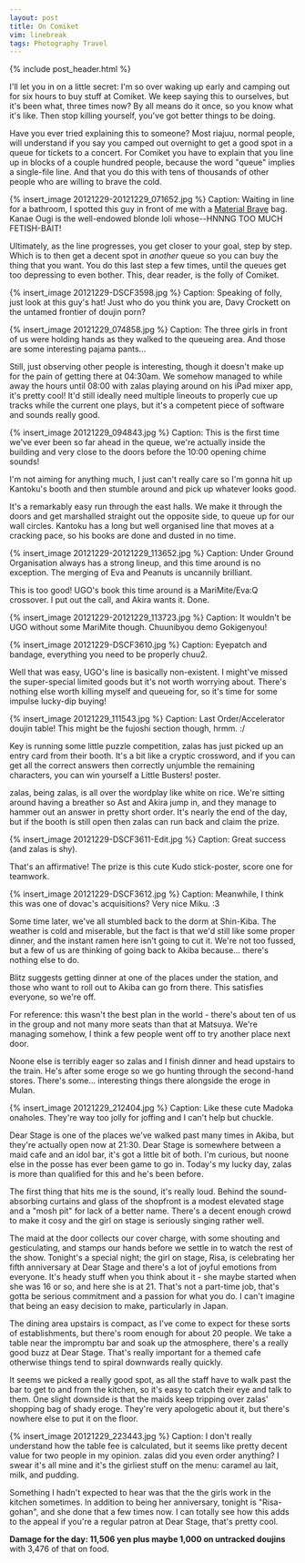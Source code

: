 ```yaml
---
layout: post
title: On Comiket
vim: linebreak
tags: Photography Travel
---
```


{% include post_header.html %}

I'll let you in on a little secret: I'm so over waking up early and camping out for six hours to buy stuff at Comiket. We keep saying this to ourselves, but it's been what, three times now? By all means do it once, so you know what it's like. Then stop killing yourself, you've got better things to be doing.

Have you ever tried explaining this to someone? Most riajuu, normal people, will understand if you say you camped out overnight to get a good spot in a queue for tickets to a concert. For Comiket you have to explain that you line up in blocks of a couple hundred people, because the word "queue" implies a single-file line. And that you do this with tens of thousands of other people who are willing to brave the cold.

{% insert_image 20121229-20121229_071652.jpg %}
Caption: Waiting in line for a bathroom, I spotted this guy in front of me with a [Material Brave](http://products.web-giga.com/materialbrave/character.html) bag. Kanae Ougi is the well-endowed blonde loli whose--HNNNG TOO MUCH FETISH-BAIT!

Ultimately, as the line progresses, you get closer to your goal, step by step. Which is to then get a decent spot in *another* queue so you can buy the thing that you want. You do this last step a few times, until the queues get too depressing to even bother. This, dear reader, is the folly of Comiket.

{% insert_image 20121229-DSCF3598.jpg %}
Caption: Speaking of folly, just look at this guy's hat! Just who do you think you are, Davy Crockett on the untamed frontier of doujin porn?

{% insert_image 20121229_074858.jpg %}
Caption: The three girls in front of us were holding hands as they walked to the queueing area. And those are some interesting pajama pants...

Still, just observing other people is interesting, though it doesn't make up for the pain of getting there at 04:30am. We somehow managed to while away the hours until 08:00 with zalas playing around on his iPad mixer app, it's pretty cool! It'd still ideally need multiple lineouts to properly cue up tracks while the current one plays, but it's a competent piece of software and sounds really good.

{% insert_image 20121229_094843.jpg %}
Caption: This is the first time we've ever been so far ahead in the queue, we're actually inside the building and very close to the doors before the 10:00 opening chime sounds!

I'm not aiming for anything much, I just can't really care so I'm gonna hit up Kantoku's booth and then stumble around and pick up whatever looks good.

It's a remarkably easy run through the east halls. We make it through the doors and get marshalled straight out the opposite side, to queue up for our wall circles. Kantoku has a long but well organised line that moves at a cracking pace, so his books are done and dusted in no time.

{% insert_image 20121229-20121229_113652.jpg %}
Caption: Under Ground Organisation always has a strong lineup, and this time around is no exception. The merging of Eva and Peanuts is uncannily brilliant.

This is too good! UGO's book this time around is a MariMite/Eva:Q crossover. I put out the call, and Akira wants it. Done.

{% insert_image 20121229-20121229_113723.jpg %}
Caption: It wouldn't be UGO without some MariMite though. Chuunibyou demo Gokigenyou!

{% insert_image 20121229-DSCF3610.jpg %}
Caption: Eyepatch and bandage, everything you need to be properly chuu2.

Well that was easy, UGO's line is basically non-existent. I might've missed the super-special limited goods but it's not worth worrying about. There's nothing else worth killing myself and queueing for, so it's time for some impulse lucky-dip buying!

{% insert_image 20121229_111543.jpg %}
Caption: Last Order/Accelerator doujin table! This might be the fujoshi section though, hrmm.  :/

Key is running some little puzzle competition, zalas has just picked up an entry card from their booth. It's a bit like a cryptic crossword, and if you can get all the correct answers then correctly unjumble the remaining characters, you can win yourself a Little Busters! poster.

zalas, being zalas, is all over the wordplay like white on rice. We're sitting around having a breather so Ast and Akira jump in, and they manage to hammer out an answer in pretty short order. It's nearly the end of the day, but if the booth is still open then zalas can run back and claim the prize.

{% insert_image 20121229-DSCF3611-Edit.jpg %}
Caption: Great success (and zalas is shy).

That's an affirmative! The prize is this cute Kudo stick-poster, score one for teamwork.

{% insert_image 20121229-DSCF3612.jpg %}
Caption: Meanwhile, I think this was one of dovac's acquisitions? Very nice Miku. :3

Some time later, we've all stumbled back to the dorm at Shin-Kiba. The weather is cold and miserable, but the fact is that we'd still like some proper dinner, and the instant ramen here isn't going to cut it. We're not too fussed, but a few of us are thinking of going back to Akiba because... there's nothing else to do.

Blitz suggests getting dinner at one of the places under the station, and those who want to roll out to Akiba can go from there. This satisfies everyone, so we're off.

For reference: this wasn't the best plan in the world - there's about ten of us in the group and not many more seats than that at Matsuya. We're managing somehow, I think a few people went off to try another place next door.

Noone else is terribly eager so zalas and I finish dinner and head upstairs to the train. He's after some eroge so we go hunting through the second-hand stores. There's some... interesting things there alongside the eroge in Mulan.

{% insert_image 20121229_212404.jpg %}
Caption: Like these cute Madoka onaholes. They're way too jolly for joffing and I can't help but chuckle.

Dear Stage is one of the places we've walked past many times in Akiba, but they're actually open now at 21:30. Dear Stage is somewhere between a maid cafe and an idol bar, it's got a little bit of both. I'm curious, but noone else in the posse has ever been game to go in. Today's my lucky day, zalas is more than qualified for this and he's been before.

The first thing that hits me is the sound, it's really loud. Behind the sound-absorbing curtains and glass of the shopfront is a modest elevated stage and a "mosh pit" for lack of a better name. There's a decent enough crowd to make it cosy and the girl on stage is seriously singing rather well.

The maid at the door collects our cover charge, with some shouting and gesticulating, and stamps our hands before we settle in to watch the rest of the show. Tonight's a special night; the girl on stage, Risa, is celebrating her fifth anniversary at Dear Stage and there's a lot of joyful emotions from everyone. It's heady stuff when you think about it - she maybe started when she was 16 or so, and here she is at 21. That's not a part-time job, that's gotta be serious commitment and a passion for what you do. I can't imagine that being an easy decision to make, particularly in Japan.

The dining area upstairs is compact, as I've come to expect for these sorts of establishments, but there's room enough for about 20 people. We take a table near the impromptu bar and soak up the atmosphere, there's a really good buzz at Dear Stage. That's really important for a themed cafe otherwise things tend to spiral downwards really quickly.

It seems we picked a really good spot, as all the staff have to walk past the bar to get to and from the kitchen, so it's easy to catch their eye and talk to them. One slight downside is that the maids keep tripping over zalas' shopping bag of shady eroge. They're very apologetic about it, but there's nowhere else to put it on the floor.

{% insert_image 20121229_223443.jpg %}
Caption: I don't really understand how the table fee is calculated, but it seems like pretty decent value for two people in my opinion. zalas did you even order anything? I swear it's all mine and it's the girliest stuff on the menu: caramel au lait, milk, and pudding.

Something I hadn't expected to hear was that the the girls work in the kitchen sometimes. In addition to being her anniversary, tonight is "Risa-gohan", and she done that a few times now. I can totally see how this adds to the appeal if you're a regular patron at Dear Stage, that's pretty cool.

**Damage for the day: 11,506 yen plus maybe 1,000 on untracked doujins** with 3,476 of that on food.

